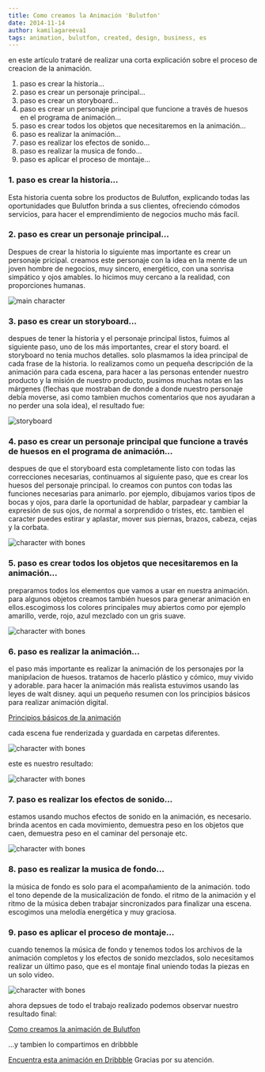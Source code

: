 ```yaml
---
title: Como creamos la Animación 'Bulutfon'
date: 2014-11-14
author: kamilagareeva1
tags: animation, bulutfon, created, design, business, es
---
```


en este artículo trataré de realizar una corta explicación sobre el proceso de creacion de la animación.

1. paso es crear la historia…
2. paso es crear un personaje principal…
3. paso es crear un storyboard…
4. paso es crear un personaje principal que funcione a través de huesos en el programa de animación…
5. paso es crear todos los objetos que necesitaremos en la animación…
6. paso es realizar la animación…
7. paso es realizar los efectos de sonido…
8. paso es realizar la musica de fondo…
9. paso es aplicar el proceso de montaje...


### 1. paso es crear la historia…

Esta historia cuenta sobre los productos de Bulutfon, explicando todas las oportunidades que Bulutfon brinda a sus clientes, ofreciendo cómodos servicios, para hacer el emprendimiento de negocios mucho más facil.

### 2. paso es crear un personaje principal…

Despues de crear la historia lo siguiente mas importante es crear un personaje pricipal. creamos este personaje con la idea en la mente de un joven hombre de negocios, muy sincero, energético, con una sonrisa simpático y ojos amables. lo hicimos muy cercano a la realidad, con proporciones humanas.

![main character](../assets/images/articles/2014-11-14-how-we-created-bulutfon-animation/2014-11-14-how-we-created-bulutfon-animation-character.jpg)

### 3. paso es crear un storyboard…

despues de tener la historia y el personaje principal listos, fuimos al siguiente paso, uno de los más importantes, crear el story board. el storyboard no tenia muchos detalles. solo plasmamos la idea principal de cada frase de la historia. lo realizamos como un pequeña descripción de la animación para cada escena, para hacer a las personas entender nuestro producto y la misión de nuestro producto, pusimos muchas notas en las márgenes (flechas que mostraban de donde a donde nuestro personaje debía moverse, asi como tambien muchos comentarios que nos ayudaran a no perder una sola idea), el resultado fue:

![storyboard](../assets/images/articles/2014-11-14-how-we-created-bulutfon-animation/2014-11-14-how-we-created-bulutfon-animation-storyboard.jpg)

### 4. paso es crear un personaje principal que funcione a través de huesos en el programa de animación…

despues de que el storyboard esta completamente listo con todas las correcciones necesarias, continuamos al siguiente paso, que es crear los huesos del personaje principal. lo creamos con puntos con todas las funciones necesarias para animarlo. por ejemplo, dibujamos varios tipos de bocas y ojos, para darle la oportunidad de hablar, parpadear y cambiar la expresión de sus ojos, de normal a sorprendido o tristes, etc. tambien el caracter puedes estirar y aplastar, mover sus piernas, brazos, cabeza, cejas y la corbata.

![character with bones](../assets/images/articles/2014-11-14-how-we-created-bulutfon-animation/2014-11-14-how-we-created-bulutfon-animation-bones.JPG)


### 5. paso es crear todos los objetos que necesitaremos en la animación…

preparamos todos los elementos que vamos a usar en nuestra animación. para algunos objetos creamos también huesos para generar animación en ellos.escogimoss los colores principales muy abiertos como por ejemplo amarillo, verde, rojo, azul mezclado con un gris suave.

![character with bones](../assets/images/articles/2014-11-14-how-we-created-bulutfon-animation/2014-11-14-how-we-created-bulutfon-animation-objects.JPG)

### 6. paso es realizar la animación…

el paso más importante es realizar la animación de los personajes por la manipılacion de huesos. tratamos de hacerlo plástico y cómico, muy vivido y adorable. para hacer la animación más realista estuvimos usando las leyes de walt disney.
aqui un pequeño resumen con los principios básicos para realizar animación digital.

 [Principios básicos de la animación](http://www.youtube.com/watch?v=l-KtwW6eptM )

cada escena fue renderizada y guardada en carpetas diferentes.

![character with bones](../assets/images/articles/2014-11-14-how-we-created-bulutfon-animation/2014-11-14-how-we-created-bulutfon-animation-timeline.jpg)

este es nuestro resultado:

![character with bones](../assets/images/articles/2014-11-14-how-we-created-bulutfon-animation/2014-11-14-how-we-created-bulutfon-animation-story.jpg)

### 7. paso es realizar los efectos de sonido…

estamos usando muchos efectos de sonido en la animación, es necesario. brinda acentos en cada movimiento, demuestra peso en los objetos que caen, demuestra peso en el caminar del personaje etc.

![character with bones](/assets/images/articles/2014-11-14-how-we-created-bulutfon-animation/2014-11-14-how-we-created-bulutfon-animation-voice.jpg)

### 8. paso es realizar la musica de fondo…

la música de fondo es solo para el acompañamiento de la animación. todo el tono depende de la musicalización de fondo. el ritmo de la animación y el ritmo de la música deben trabajar sincronizados para finalizar una escena. escogimos una melodía energética y muy graciosa.

### 9. paso es aplicar el proceso de montaje...

cuando tenemos la música de fondo y tenemos todos los archivos de la animación completos y los efectos de sonido mezclados, solo necesitamos realizar un último paso, que es el montaje final uniendo todas la piezas en un solo video.

![character with bones](/assets/images/articles/2014-11-14-how-we-created-bulutfon-animation/2014-11-14-how-we-created-bulutfon-animation-merge.jpg)

ahora depsues de todo el trabajo realizado podemos observar nuestro resultado final:

[Como creamos la animación de Bulutfon](http://vimeo.com/102756655)

...y tambien lo compartimos en dribbble

 [Encuentra esta animación en Dribbble](https://dribbble.com/shots/1676198-Bulutfon-Animation)
Gracias por su atención.